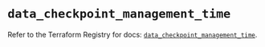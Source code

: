 # `data_checkpoint_management_time`

Refer to the Terraform Registry for docs: [`data_checkpoint_management_time`](https://registry.terraform.io/providers/checkpointsw/checkpoint/2.11.0/docs/data-sources/management_time).
